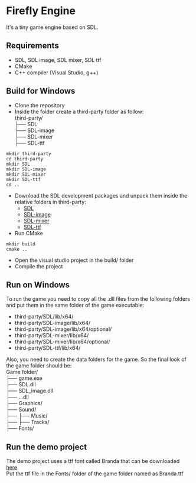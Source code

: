 # Firefly Engine
It's a tiny game engine based on SDL. 

## Requirements
* SDL, SDL image, SDL mixer, SDL ttf
* CMake
* C++ compiler (Visual Studio, g++)

## Build for Windows
* Clone the repository
* Inside the folder create a third-party folder as follow:  
third-party/  
├── SDL  
├── SDL-image  
├── SDL-mixer  
├── SDL-ttf  
```
mkdir third-party
cd third-party
mkdir SDL
mkdir SDL-image
mkdir SDL-mixer
mkdir SDL-ttf
cd ..
```
* Download the SDL development packages and unpack them inside the relative folders in third-party:
    * [SDL](https://github.com/libsdl-org/SDL/releases/download/release-2.30.5/SDL2-devel-2.30.5-VC.zip)
    * [SDL-image](https://github.com/libsdl-org/SDL_image/releases/download/release-2.8.2/SDL2_image-devel-2.8.2-VC.zip)
    * [SDL-mixer](https://github.com/libsdl-org/SDL_mixer/releases/download/release-2.8.0/SDL2_mixer-devel-2.8.0-VC.zip)
    * [SDL-ttf](https://github.com/libsdl-org/SDL_ttf/releases/download/release-2.22.0/SDL2_ttf-devel-2.22.0-VC.zip)
* Run CMake
```
mkdir build
cmake ..
```
* Open the visual studio project in the build/ folder
* Compile the project

## Run on Windows
To run the game you need to copy all the .dll files from the following folders and put them in the same folder of the game executable:
* third-party/SDL/lib/x64/
* third-party/SDL-image/lib/x64/
* third-party/SDL-image/lib/x64/optional/
* third-party/SDL-mixer/lib/x64/
* third-party/SDL-mixer/lib/x64/optional/
* third-party/SDL-ttf/lib/x64/  
  
Also, you need to create the data folders for the game. So the final look of the game folder should be:  
Game folder/  
├── game.exe  
├── SDL.dll  
├── SDL_image.dll  
├── ...dll  
├── Graphics/  
├── Sound/  
├── ├── Music/  
├── ├── Tracks/  
├── Fonts/  

## Run the demo project
The demo project uses a ttf font called Branda that can be downloaded [here](https://www.fontspace.com/get/family/974o8).  
Put the ttf file in the Fonts/ folder of the game folder named as Branda.ttf
